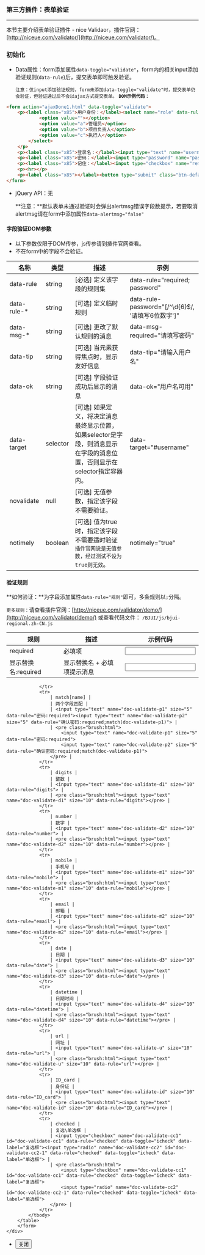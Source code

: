 ### 第三方插件：表单验证
***
本节主要介绍表单验证插件 - nice Validaor，插件官网：[http://niceue.com/validator/](http://niceue.com/validator/)。
### 初始化
* Data属性：form添加属性`data-toggle="validate"`，form内的相关input添加验证规则(`data-rule`)后，提交表单即可触发验证。

  `注意：仅input添加验证规则，form未添加data-toggle="validate"时，提交表单仍会验证，但验证通过后不会以ajax方式提交表单。`
**`DOM示例代码：`**
```html
<form action="ajaxDone1.html" data-toggle="validate">
    <p><label class="x85">用户身份：</label><select name="role" data-rule="required" data-toggle="selectpicker">
            <option value=""></option>
            <option value="a">管理员</option>
            <option value="b">项目负责人</option>
            <option value="c">执行人</option>
        </select>
    </p>
    <p><label class="x85">登录名：</label><input type="text" name="username" data-rule="required" data-tip="你好啊，请填写用户名" data-ok="用户名可用" placeholder="登录名"></p>
    <p><label class="x85">密码：</label><input type="password" name="password" data-rule="required;" placeholder="登录密码"></p>
    <p><label class="x85">记住：</label><input type="checkbox" name="remember" value="true" id="doc-validate-remember" data-toggle="icheck" data-rule="checked" data-label="记住登陆信息"></p>
    <p><hr></p>
    <p><label class="x85"></label><button type="submit" class="btn-default">提 交</button></p>
</form>
```
* jQuery API：无

  **注意：**默认表单未通过验证时会弹出alertmsg错误字段数提示，若要取消alertmsg请在form中添加属性`data-alertmsg="false"`
  
#### 字段验证DOM参数
* 以下参数仅限于DOM传参，js传参请到插件官网查看。
* 不在form中的字段不会验证。

| 名称 | 类型 | 描述 | 示例 |
| -- | -- | -- | -- |
| data-rule | string | [必选] 定义该字段的规则集 | data-rule="required; password" |
| data-rule-\* | string | [可选] 定义临时规则 | data-rule-password="[/^\d{6}$/, '请填写6位数字']" |
| data-msg-\* | string | [可选] 更改了默认规则的消息 | data-msg-required="请填写密码" |
| data-tip | string | [可选] 当元素获得焦点时，显示友好信息 | data-tip="请输入用户名" |
| data-ok | string | [可选] 字段验证成功后显示的消息 | data-ok="用户名可用" |
| data-target | selector | [可选] 如果定义，将决定消息最终显示位置，如果selector是字段，则消息显示在字段的消息位置，否则显示在selector指定容器内。 | data-target="#username" |
| novalidate | null | [可选] 无值参数，指定该字段不需要验证。 ||
| notimely | boolean | [可选] 值为true时，指定该字段不需要适时验证 `插件官网说是无值参数，经过测试不设为true则无效`。 | notimely="true" |
#### 验证规则
**如何验证：**为字段添加属性`data-rule="规则"`即可，多条规则以`;`分隔。

`更多规则：`请查看插件官网：[http://niceue.com/validator/demo/](http://niceue.com/validator/demo/) 或查看代码文件： `/BJUI/js/bjui-regional.zh-CN.js`

| 规则 | 描述  | 示例代码 |
| -- | -- | -- |
| required | 必填项| <code><input type="text" name="doc-validate1" data-rule="required"></code> |
| 显示替换名:required | 显示替换名 + 必填项提示消息 | <code><input type="text" name="doc-validate2" data-rule="用户名:required;"></code> |
                </tr>
                <tr>
                    | match[name] |
                    | 两个字段匹配 |
                    | <input type="text" name="doc-validate-p1" size="5" data-rule="密码:required"><input type="text" name="doc-validate-p2" size="5" data-rule="确认密码:required;match(doc-validate-p1)"> |
                    | <pre class="brush:html">
                        <input type="text" name="doc-validate-p1" size="5" data-rule="密码:required">
                        <input type="text" name="doc-validate-p2" size="5" data-rule="确认密码:required;match(doc-validate-p1)">
                    </pre> |
                </tr>
                <tr>
                    | digits |
                    | 整数 |
                    | <input type="text" name="doc-validate-d1" size="10" data-rule="digits"> |
                    | <pre class="brush:html"><input type="text" name="doc-validate-d1" size="10" data-rule="digits"></pre> |
                </tr>
                <tr>
                    | number |
                    | 数字 |
                    | <input type="text" name="doc-validate-d2" size="10" data-rule="number"> |
                    | <pre class="brush:html"><input type="text" name="doc-validate-d2" size="10" data-rule="number"></pre> |
                </tr>
                <tr>
                    | mobile |
                    | 手机号 |
                    | <input type="text" name="doc-validate-m1" size="10" data-rule="mobile"> |
                    | <pre class="brush:html"><input type="text" name="doc-validate-m1" size="10" data-rule="mobile"></pre> |
                </tr>
                <tr>
                    | email |
                    | 邮箱 |
                    | <input type="text" name="doc-validate-m2" size="10" data-rule="email"> |
                    | <pre class="brush:html"><input type="text" name="doc-validate-m2" size="10" data-rule="email"></pre> |
                </tr>
                <tr>
                    | date |
                    | 日期 |
                    | <input type="text" name="doc-validate-d3" size="10" data-rule="date"> |
                    | <pre class="brush:html"><input type="text" name="doc-validate-d3" size="10" data-rule="date"></pre> |
                </tr>
                <tr>
                    | datetime |
                    | 日期时间 |
                    | <input type="text" name="doc-validate-d4" size="10" data-rule="datetime"> |
                    | <pre class="brush:html"><input type="text" name="doc-validate-d4" size="10" data-rule="datetime"></pre> |
                </tr>
                <tr>
                    | url |
                    | 网址 |
                    | <input type="text" name="doc-validate-u" size="10" data-rule="url"> |
                    | <pre class="brush:html"><input type="text" name="doc-validate-u" size="10" data-rule="url"></pre> |
                </tr>
                <tr>
                    | ID_card |
                    | 身份证 |
                    | <input type="text" name="doc-validate-id" size="10" data-rule="ID_card"> |
                    | <pre class="brush:html"><input type="text" name="doc-validate-id" size="10" data-rule="ID_card"></pre> |
                </tr>
                <tr>
                    | checked |
                    | 复选\单选框 |
                    | <input type="checkbox" name="doc-validate-cc1" id="doc-validate-cc1" data-rule="checked" data-toggle="icheck" data-label="复选框"><input type="radio" name="doc-validate-cc2" id="doc-validate-cc2-1" data-rule="checked" data-toggle="icheck" data-label="单选框"> |
                    | <pre class="brush:html">
                        <input type="checkbox" name="doc-validate-cc1" id="doc-validate-cc1" data-rule="checked" data-toggle="icheck" data-label="复选框">
                        <input type="radio" name="doc-validate-cc2" id="doc-validate-cc2-1" data-rule="checked" data-toggle="icheck" data-label="单选框">
                    </pre> |
                </tr>
            </tbody>
        </table>
        </form>
    </div>
</div>
<div class="bjui-pageFooter">
    <ul>
        <li><button type="button" class="btn-close" data-icon="close">关闭</button></li>
    </ul>
</div>

